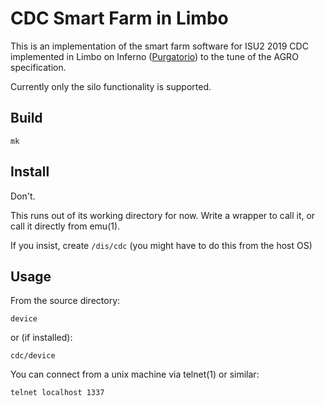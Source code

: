 # CDC Smart Farm in Limbo

This is an implementation of the smart farm software for ISU2 2019 CDC implemented in Limbo on Inferno ([Purgatorio](http://code.9front.org/hg/purgatorio/)) to the tune of the AGRO specification. 

Currently only the silo functionality is supported. 

## Build

	mk

## Install

Don't. 

This runs out of its working directory for now. Write a wrapper to call it, or call it directly from emu(1). 

If you insist, create `/dis/cdc` (you might have to do this from the host OS)

## Usage

From the source directory:

	device

or (if installed):

	cdc/device

You can connect from a unix machine via telnet(1) or similar:

	telnet localhost 1337

